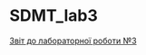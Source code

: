 # SDMT_lab3
[Звіт до лабораторної роботи №3](https://docs.google.com/document/d/1D-WwPPg2k7mmC_0ukw7K5F53-exgdGVVOtgYc98zpvc/edit?usp=sharing)
